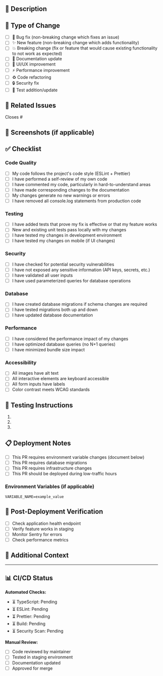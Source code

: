 ## 📝 Description

<!-- Provide a brief description of the changes in this PR -->

## 🎯 Type of Change

<!-- Check all that apply -->

- [ ] 🐛 Bug fix (non-breaking change which fixes an issue)
- [ ] ✨ New feature (non-breaking change which adds functionality)
- [ ] 💥 Breaking change (fix or feature that would cause existing functionality to not work as expected)
- [ ] 📝 Documentation update
- [ ] 🎨 UI/UX improvement
- [ ] ⚡ Performance improvement
- [ ] ♻️ Code refactoring
- [ ] 🔒 Security fix
- [ ] 🧪 Test addition/update

## 🔗 Related Issues

<!-- Link related issues, e.g., "Closes #123" or "Relates to #456" -->

Closes #

## 📸 Screenshots (if applicable)

<!-- Add screenshots for UI changes -->

## ✅ Checklist

<!-- Check all items that apply. If an item doesn't apply to your PR, leave it unchecked -->

### Code Quality

- [ ] My code follows the project's code style (ESLint + Prettier)
- [ ] I have performed a self-review of my own code
- [ ] I have commented my code, particularly in hard-to-understand areas
- [ ] I have made corresponding changes to the documentation
- [ ] My changes generate no new warnings or errors
- [ ] I have removed all console.log statements from production code

### Testing

- [ ] I have added tests that prove my fix is effective or that my feature works
- [ ] New and existing unit tests pass locally with my changes
- [ ] I have tested my changes in development environment
- [ ] I have tested my changes on mobile (if UI changes)

### Security

- [ ] I have checked for potential security vulnerabilities
- [ ] I have not exposed any sensitive information (API keys, secrets, etc.)
- [ ] I have validated all user inputs
- [ ] I have used parameterized queries for database operations

### Database

- [ ] I have created database migrations if schema changes are required
- [ ] I have tested migrations both up and down
- [ ] I have updated database documentation

### Performance

- [ ] I have considered the performance impact of my changes
- [ ] I have optimized database queries (no N+1 queries)
- [ ] I have minimized bundle size impact

### Accessibility

- [ ] All images have alt text
- [ ] All interactive elements are keyboard accessible
- [ ] All form inputs have labels
- [ ] Color contrast meets WCAG standards

## 🧪 Testing Instructions

<!-- Provide step-by-step instructions for testing your changes -->

1.
2.
3.

## 📋 Deployment Notes

<!-- Add any notes about deployment considerations -->

- [ ] This PR requires environment variable changes (document below)
- [ ] This PR requires database migrations
- [ ] This PR requires infrastructure changes
- [ ] This PR should be deployed during low-traffic hours

### Environment Variables (if applicable)

```
VARIABLE_NAME=example_value
```

## 🚀 Post-Deployment Verification

<!-- Steps to verify the deployment was successful -->

- [ ] Check application health endpoint
- [ ] Verify feature works in staging
- [ ] Monitor Sentry for errors
- [ ] Check performance metrics

## 💬 Additional Context

<!-- Add any other context about the PR here -->

---

## 📊 CI/CD Status

<!-- The following will be automatically updated by GitHub Actions -->

**Automated Checks:**

- ⏳ TypeScript: Pending
- ⏳ ESLint: Pending
- ⏳ Prettier: Pending
- ⏳ Build: Pending
- ⏳ Security Scan: Pending

**Manual Review:**

- [ ] Code reviewed by maintainer
- [ ] Tested in staging environment
- [ ] Documentation updated
- [ ] Approved for merge
